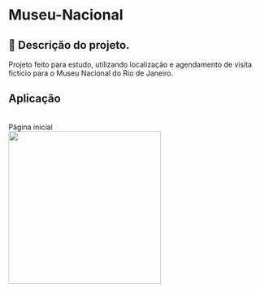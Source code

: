 # Museu-Nacional

## 🚀 Descrição do projeto.

Projeto feito para estudo, utilizando localização e agendamento de visíta fictício para o Museu Nacional do Rio de Janeiro.
<br> 

## Aplicação

<br>
Página inicial <br>
<img height="300px" src="https://i.imgur.com/yOMxXuF.png"> 
